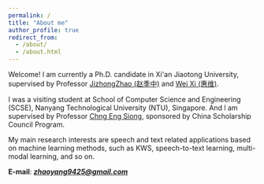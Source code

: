 ```yaml
---
permalink: /
title: "About me"
author_profile: true
redirect_from: 
  - /about/
  - /about.html
---
```


Welcome! l am currently a Ph.D. candidate in Xi'an Jiaotong University, supervised by Professor [JizhongZhao (赵季中)](http://pvc.xjtu.edu.cn/info/1010/1058.htm) and [Wei Xi (惠维)](https://gr.xjtu.edu.cn/web/xiwei).

I was a visiting student at School of Computer Science and Engineering (SCSE), Nanyang Technological University (NTU), Singapore. And l am supervised by Professor [Chng Eng Siong](https://aseschng.github.io/intro1.html), sponsored by China Scholarship Council Program.

My main research interests are speech and text related applications based on machine learning methods, such as KWS, speech-to-text learning, multi-modal learning, and so on.

**E-mail**: ***zhaoyang9425@gmail.com***
